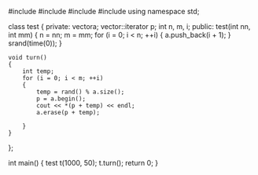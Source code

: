 #include<iostream>
#include<ctime>
#include<vector>
#include<cstdlib>
using namespace std;

class test
{
private:
	vector<int>a;
	vector<int>::iterator p;
	int n, m, i;
public:
	test(int nn, int mm)
	{
		n = nn;
		m = mm;
		for (i = 0; i < n; ++i)
		{
			a.push_back(i + 1);
		}
		srand(time(0));
	}


	void turn()
	{
		int temp;
		for (i = 0; i < m; ++i)
		{
			temp = rand() % a.size();
			p = a.begin();
			cout << *(p + temp) << endl;
			a.erase(p + temp);

		}
	}
};

int main()
{
	test t(1000, 50);
	t.turn();
	return 0;
}
